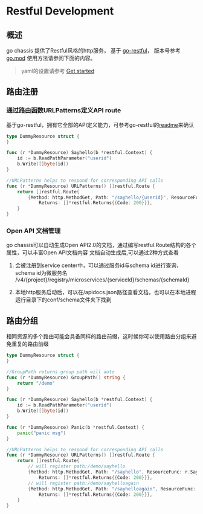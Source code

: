 # Restful Development

## 概述
go chassis 提供了Restful风格的http服务，
基于 [go-restful](https://github.com/emicklei/go-restful)，
版本号参考[go.mod](https://github.com/go-chassis/go-chassis/v2/blob/master/go.mod)
使用方法请参阅下面的内容。

> yaml的设置请参考 [Get started](../getstarted/writing-rest.html)

## 路由注册
### 通过路由函数URLPatterns定义API route
基于go-restful，拥有它全部的API定义能力，可参考go-restful的[readme](https://github.com/emicklei/go-restful)来确认
```go
type DummyResource struct {
}

func (r *DummyResource) Sayhello(b *restful.Context) {
	id := b.ReadPathParameter("userid")
	b.Write([]byte(id))
}

//URLPatterns helps to respond for corresponding API calls
func (r *DummyResource) URLPatterns() []restful.Route {
	return []restful.Route{
		{Method: http.MethodGet, Path: "/sayhello/{userid}", ResourceFunc: r.Sayhello,
			Returns: []*restful.Returns{{Code: 200}}},
	}
}
```
### Open API 文档管理
go chassis可以自动生成Open API2.0的文档，通过编写restful.Route结构的各个属性，可以丰富Open API文档内容
文档自动生成后,可以通过2种方式查看

1. 会被注册到service center中，可以通过服务id与schema id进行查询，schema id为微服务名
/v4/{project}/registry/microservices/{serviceId}/schemas/{schemaId}

2. 本地http服务启动后，可以在/apidocs.json路径查看文档，也可以在本地进程运行目录下的conf/schema文件夹下找到

## 路由分组

相同资源的多个路由可能会具备同样的路由前缀，这时候你可以使用路由分组来避免重复的路由前缀

```go
type DummyResource struct {
}

//GroupPath returns group path will auto 
func (r *DummyResource) GroupPath() string {
	return "/demo"
}

func (r *DummyResource) Sayhello(b *restful.Context) {
	id := b.ReadPathParameter("userid")
	b.Write([]byte(id))
}

func (r *DummyResource) Panic(b *restful.Context) {
	panic("panic msg")
}

//URLPatterns helps to respond for corresponding API calls
func (r *DummyResource) URLPatterns() []restful.Route {
	return []restful.Route{ 
		// will register path:/demo/sayhello
		{Method: http.MethodGet, Path: "/sayhello", ResourceFunc: r.Sayhello,
		    Returns: []*restful.Returns{{Code: 200}}},
        // will register path:/demo/sayhelloagain
        {Method: http.MethodGet, Path: "/sayhelloagain", ResourceFunc: r.Sayhello,
            Returns: []*restful.Returns{{Code: 200}}},
	}
}
```


